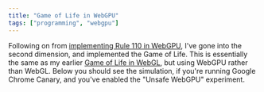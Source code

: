 ```yaml
---
title: "Game of Life in WebGPU"
tags: ["programming", "webgpu"]
---
```


Following on from [implementing Rule 110 in WebGPU](/2020/03/02/rule-110-in-webgpu/),
I've gone into the second dimension, and implemented the Game of Life.
This is essentially the same as my earlier [Game of Life in WebGL](/2017/10/23/webgl-big-game-of-life/),
but using WebGPU rather than WebGL.
Below you should see the simulation,
if you're running Google Chrome Canary, 
and you've enabled the "Unsafe WebGPU" experiment.

<div>
  <canvas id="example-canvas" width="200" height="200" style="width: 800px; image-rendering: pixelated; display: inline-block;"></canvas>
</div>

<script type="module">
    const canvas = document.getElementById("example-canvas");
    const ctx = canvas.getContext('2d');

    import glslangModule from "https://unpkg.com/@webgpu/glslang@0.0.8/dist/web-devel/glslang.js";
    (async () => {
        const glslang = await glslangModule();

        const adapter = await navigator.gpu.requestAdapter();
        const device = await adapter.requestDevice();

        const WIDTH_CELLS = 200;

        const stepStateBindGroupLayout = device.createBindGroupLayout({
            bindings: [
                { binding: 0, visibility: GPUShaderStage.COMPUTE, type: "storage-buffer" },
                { binding: 1, visibility: GPUShaderStage.COMPUTE, type: "storage-buffer" }
            ]
        });
        const stepStateComputePipeline = device.createComputePipeline({
            layout: device.createPipelineLayout({
                bindGroupLayouts: [stepStateBindGroupLayout]
            }),
            computeStage: {
                module: device.createShaderModule({
                    code: glslang.compileGLSL(`#version 450
                        layout(std430, set = 0, binding = 0) buffer StateInMatrix  { uint size; uint cells[]; } stateIn;
                        layout(std430, set = 0, binding = 1) buffer StateOutMatrix { uint size; uint cells[]; } stateOut;
                        uint get(uvec2 coord) {
                            if (coord.x >= stateIn.size) return 0;
                            if (coord.y >= stateIn.size) return 0;
                            return stateIn.cells[stateIn.size*coord.y + coord.x];
                        }
                        void main() {
                            uint x = gl_GlobalInvocationID.x;
                            uint y = gl_GlobalInvocationID.y;
                            uvec2 coord = uvec2(x,y);

                            uint neighbors =
                              get(coord+uvec2(-1, -1)) +
                              get(coord+uvec2(-1,  0)) +
                              get(coord+uvec2(-1,  1)) +
                              get(coord+uvec2( 0, -1)) +
                              get(coord+uvec2( 0,  1)) +
                              get(coord+uvec2( 1, -1)) +
                              get(coord+uvec2( 1,  0)) +
                              get(coord+uvec2( 1,  1));

                            bool alive = get(coord) == 1 ? (2 <= neighbors && neighbors <= 3) : 3 == neighbors;

                            stateOut.cells[gl_GlobalInvocationID.y*stateIn.size + gl_GlobalInvocationID.x] = alive ? 1 : 0;
                        }`, "compute")
                }),
                entryPoint: "main"
            }
        });

        const renderBindGroupLayout = device.createBindGroupLayout({
            bindings: [
                { binding: 0, visibility: GPUShaderStage.COMPUTE, type: "storage-buffer" },
                { binding: 1, visibility: GPUShaderStage.COMPUTE, type: "storage-buffer" }
            ]
        });
        const renderComputePipeline = device.createComputePipeline({
            layout: device.createPipelineLayout({
                bindGroupLayouts: [renderBindGroupLayout]
            }),
            computeStage: {
                module: device.createShaderModule({
                    code: glslang.compileGLSL(`#version 450
                        layout(std430, set = 0, binding = 0) buffer StateMatrix  { uint size; uint cells[]; } state;
                        layout(std430, set = 0, binding = 1) buffer ScreenMatrix { uint pixels[]; } screen;
                        uint rgba(uint r, uint g, uint b, uint a) {
                            return a<<24 | b<<16 | g<<8 | r;
                        }
                        uint get(uvec2 coord) {
                            if (coord.x >= state.size) return 0;
                            if (coord.y >= state.size) return 0;
                            return state.cells[state.size*coord.y + coord.x];
                        }
                        void setScreen(uvec2 coord, uint pixel) {
                            if (coord.x >= state.size) return;
                            if (coord.y >= state.size) return;
                            screen.pixels[state.size*coord.y + coord.x] = pixel;
                        }
                        void main() {
                            uint x = gl_GlobalInvocationID.x;
                            uint y = gl_GlobalInvocationID.y;
                            uvec2 coord = uvec2(x,y);
                            setScreen(coord, get(coord) == 0 ? rgba(255,255,255,255) : rgba(0,0,0,255));
                        }`, "compute")
                }),
                entryPoint: "main"
            }
        });

        const STATE_BUFFER_SIZE_BYTES = Uint32Array.BYTES_PER_ELEMENT * ((WIDTH_CELLS*WIDTH_CELLS) + 1);
        const stateBuffers = [
            (() => {
                const [gpuBuf, arrayBuf] = device.createBufferMapped({ size: STATE_BUFFER_SIZE_BYTES, usage: GPUBufferUsage.STORAGE });
                const uint32Array = new Uint32Array(arrayBuf);
                uint32Array[0] = WIDTH_CELLS;
                for (let i = 0; i < WIDTH_CELLS*WIDTH_CELLS; i++) uint32Array[i+1] = Math.random() < 0.5 ? 0 : 1;
                gpuBuf.unmap();
                return gpuBuf;
            })(),
            (() => {
                const [gpuBuf, arrayBuf] = device.createBufferMapped({ size: STATE_BUFFER_SIZE_BYTES, usage: GPUBufferUsage.STORAGE });
                const uint32Array = new Uint32Array(arrayBuf);
                uint32Array[0] = WIDTH_CELLS;
                gpuBuf.unmap();
                return gpuBuf;
            })()
        ];

        const PIXEL_BUFFER_SIZE_BYTES = Uint32Array.BYTES_PER_ELEMENT * WIDTH_CELLS*WIDTH_CELLS;
        const pixelBuffer = device.createBuffer({ size: PIXEL_BUFFER_SIZE_BYTES, usage: GPUBufferUsage.STORAGE | GPUBufferUsage.COPY_SRC });

        const stepStateBindGroups = [
            device.createBindGroup({
                layout: stepStateBindGroupLayout,
                bindings: [
                    { binding: 0, resource: { buffer: stateBuffers[0] } },
                    { binding: 1, resource: { buffer: stateBuffers[1] } }
                ]
            }),
            device.createBindGroup({
                layout: stepStateBindGroupLayout,
                bindings: [
                    { binding: 0, resource: { buffer: stateBuffers[1] } },
                    { binding: 1, resource: { buffer: stateBuffers[0] } }
                ]
            })
        ];

        const renderBindGroups = [
            device.createBindGroup({
                layout: renderBindGroupLayout,
                bindings: [
                    { binding: 0, resource: { buffer: stateBuffers[1] } },
                    { binding: 1, resource: { buffer: pixelBuffer } }
                ]
            }),
            device.createBindGroup({
                layout: renderBindGroupLayout,
                bindings: [
                    { binding: 0, resource: { buffer: stateBuffers[0] } },
                    { binding: 1, resource: { buffer: pixelBuffer } }
                ]
            }),
        ];

        const gpuReadBuffer = device.createBuffer({
            size: PIXEL_BUFFER_SIZE_BYTES,
            usage: GPUBufferUsage.COPY_DST | GPUBufferUsage.MAP_READ
        });

        let arrayBuffer;

        let dir = 0;
        async function stepState() {
            gpuReadBuffer.unmap();

            const commandEncoder = device.createCommandEncoder();

            const stepStateComputePassEncoder = commandEncoder.beginComputePass();
            stepStateComputePassEncoder.setPipeline(stepStateComputePipeline);
            stepStateComputePassEncoder.setBindGroup(0, stepStateBindGroups[dir]);
            stepStateComputePassEncoder.dispatch(WIDTH_CELLS, WIDTH_CELLS);
            stepStateComputePassEncoder.endPass();
    
            const renderComputePassEncoder = commandEncoder.beginComputePass();
            renderComputePassEncoder.setPipeline(renderComputePipeline);
            renderComputePassEncoder.setBindGroup(0, renderBindGroups[dir]);
            renderComputePassEncoder.dispatch(WIDTH_CELLS, WIDTH_CELLS);
            renderComputePassEncoder.endPass();

            commandEncoder.copyBufferToBuffer(
                pixelBuffer, 0,
                gpuReadBuffer, 0,
                PIXEL_BUFFER_SIZE_BYTES
            );
            const gpuCommands = commandEncoder.finish();
            device.defaultQueue.submit([gpuCommands]);
            arrayBuffer = await gpuReadBuffer.mapReadAsync();

            dir = 1-dir;
        }

        async function draw() {
            await stepState();
            const cells = new Uint8ClampedArray(arrayBuffer);
            const imageData = new ImageData(cells, WIDTH_CELLS, WIDTH_CELLS);
            ctx.putImageData(imageData, 0, 0);

          requestAnimationFrame(draw);
        }
        draw();
    })();
</script>